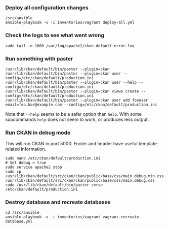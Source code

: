 
### Deploy all configuration changes

    /src/ansible
    ansible-playbook -v -i inventories/vagrant deploy-all.yml

### Check the logs to see what went wrong

    sudo tail -n 1000 /var/log/apache2/ckan_default.error.log

### Run something with paster

    /usr/lib/ckan/default/bin/paster --plugin=ckan
    /usr/lib/ckan/default/bin/paster --plugin=ckan user --config=/etc/ckan/default/production.ini
    /usr/lib/ckan/default/bin/paster --plugin=ckan user --help --config=/etc/ckan/default/production.ini
    /usr/lib/ckan/default/bin/paster --plugin=ckan views create --config=/etc/ckan/default/production.ini
    /usr/lib/ckan/default/bin/paster --plugin=ckan user add foouser email=foo.bar@example.com --config=/etc/ckan/default/production.ini

Note that `--help` seems to be a safer option than `help`. With some subcommands `help` does not seem to work, or produces less output.

### Run CKAN in debug mode

This will run CKAN in port 5000. Footer and header have useful template-related information.

    sudo nano /etc/ckan/default/production.ini
    # Set debug = true
    sudo service apache2 stop
    sudo cp /usr/lib/ckan/default/src/ckan/ckan/public/base/css/main.debug.min.css /usr/lib/ckan/default/src/ckan/ckan/public/base/css/main.debug.css
    sudo /usr/lib/ckan/default/bin/paster serve /etc/ckan/default/production.ini

### Destroy database and recreate databases

    cd /src/ansible
    ansible-playbook -v -i inventories/vagrant vagrant-recreate-database.yml
